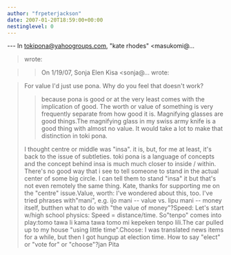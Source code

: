 ```yaml
---
author: "frpeterjackson"
date: 2007-01-20T18:59:00+00:00
nestinglevel: 0
---
```

\---
 In [tokipona@yahoogroups.com](mailto://tokipona@yahoogroups.com), "kate rhodes" <masukomi@...
> wrote:

>> On 1/19/07, Sonja Elen Kisa <sonja@...
> wrote:

> 
> For value I'd just use pona. Why do you feel that doesn't work?
>> because pona is good or at the very least comes with the implication
> of good. The worth or value of something is very frequently separate
> from how good it is. Magnifying glasses are good things.The magnifying
> glass in my swiss army knife is a good thing with almost no value. It
> would take a lot to make that distinction in toki pona.
>> 
> I thought centre or middle was "insa".
> it is, but, for me at least, it's back to the issue of subtleties.
> toki pona is a language of concepts and the concept behind insa is
> much much closer to inside / within. There's no good way that i see
> to tell someone to stand in the actual center of some big circle. I
> can tell them to stand "insa" it but that's not even remotely the same
> thing.
>Kate, thanks for supporting me on the "centre" issue.Value, worth: I've wondered about this, too. I've tried phrases with"mani", e.g. ijo mani --
 value vs. lipu mani --
 money itself, butthen what to do with "the value of money"?Speed: Let's start w/high school physics: Speed = distance/time. So"tenpo" comes into play:tomo tawa li kama tawa tomo mi kepeken tenpo lili.The car pulled up to my house "using little time".Choose: I was translated news items for a while, but then I got hungup at election time. How to say "elect" or "vote for" or "choose"?jan Pita